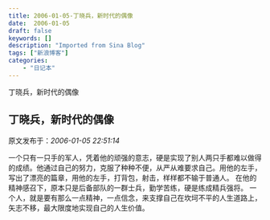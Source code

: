 ```yaml
---
title: 2006-01-05-丁晓兵，新时代的偶像
date:  2006-01-05
draft: false
keywords: []
description: "Imported from Sina Blog"
tags: ["新浪博客"]
categories: 
    - "日记本"
---
```

丁晓兵，新时代的偶像
## 丁晓兵，新时代的偶像

 原文发布于：*2006-01-05 22:51:14*

一个只有一只手的军人，凭着他的顽强的意志，硬是实现了别人两只手都难以做得的成绩。他通过自己的努力，克服了种种不便，从严从难要求自己。用他的左手，写出了漂亮的篇章，用他的左手，打背包，射击，样样都不输于普通人。
在他的精神感召下，原本只是后备部队的一群士兵，勤学苦练，硬是练成精兵强将。
一个人，就是要有那么一点精神，一点信念，来支撑自己在坎坷不平的人生道路上，矢志不移，最大限度地实现自己的人生价值。


